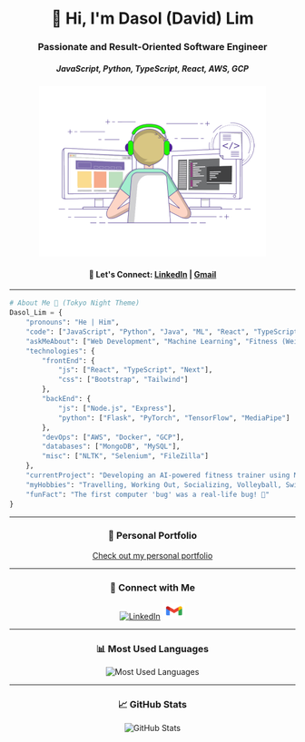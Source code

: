 <h1 align="center">🌙 Hi, I'm Dasol (David) Lim</h1>
<h3 align="center">Passionate and Result-Oriented Software Engineer</h3>
<h5 align="center">JavaScript, Python, TypeScript, React, AWS, GCP</h5>

<p align="center">
  <img src="aboutMe.gif" alt="Coding" width="400">
</p>

<h4 align="center">🚀 Let's Connect: <a href="https://www.linkedin.com/in/dlim67/">LinkedIn</a> | <a href="mailto:davidlim5774@gmail.com">Gmail</a></h4>


---

```python
# About Me 🌙 (Tokyo Night Theme)
Dasol_Lim = {
    "pronouns": "He | Him",
    "code": ["JavaScript", "Python", "Java", "ML", "React", "TypeScript"],
    "askMeAbout": ["Web Development", "Machine Learning", "Fitness (Weight Lifting)", "NBA"],
    "technologies": {
        "frontEnd": {
            "js": ["React", "TypeScript", "Next"],
            "css": ["Bootstrap", "Tailwind"]
        },
        "backEnd": {
            "js": ["Node.js", "Express"],
            "python": ["Flask", "PyTorch", "TensorFlow", "MediaPipe"]
        },
        "devOps": ["AWS", "Docker", "GCP"],
        "databases": ["MongoDB", "MySQL"],
        "misc": ["NLTK", "Selenium", "FileZilla"]
    },
    "currentProject": "Developing an AI-powered fitness trainer using MediaPipe and OpenPose",
    "myHobbies": "Travelling, Working Out, Socializing, Volleyball, Swimming, AI Projects",
    "funFact": "The first computer 'bug' was a real-life bug! 🐞"
}
```

---

<h3 align="center">📌 Personal Portfolio</h3>
<p align="center">
  <a href="https://dasollim.github.io/Personal-Portfolio/" target="blank">Check out my personal portfolio</a>
</p>

---

<h3 align="center">🤝 Connect with Me</h3>
<p align="center">
  <a href="https://www.linkedin.com/in/dlim67/" target="blank"><img src="https://raw.githubusercontent.com/rahuldkjain/github-profile-readme-generator/master/src/images/icons/Social/linked-in-alt.svg" alt="LinkedIn" height="30" width="40"></a>
  <a href="mailto:davidlim5774@gmail.com" target="blank"><img src="https://raw.githubusercontent.com/edent/SuperTinyIcons/master/images/svg/gmail.svg" alt="Gmail" height="30" width="40"></a>
</p>

---

<h3 align="center">📊 Most Used Languages</h3>
<p align="center">
  <img src="https://github-readme-stats.vercel.app/api/top-langs/?username=DasolLim&langs_count=10&layout=compact&theme=transparent" alt="Most Used Languages" />
</p>

---

<h3 align="center">📈 GitHub Stats</h3>
<p align="center">
  <img src="https://github-readme-stats.vercel.app/api?username=DasolLim&show_icons=true&theme=transparent" alt="GitHub Stats" />
</p>

